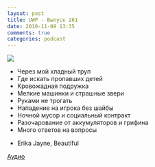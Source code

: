 ```yaml
---
layout: post
title: UWP - Выпуск 261
date: 2010-11-08 13:35
comments: true
categories: podcast
---
```

![](https://podcast.umputun.com/images/uwp/uwp261.jpg)


- Через мой хладный труп
- Где искать пропавших детей
- Кровожадная подружка
- Мелкие машинки и страшные звери
- Руками не трогать
- Нападение на игрока без шайбы
- Ночной мусор и социальный контракт
- Разочарование от аккумуляторов и грифина
- Много ответов на вопросы


* Еrika Jayne, Beautiful

[Аудио](http://archive.rucast.net/uwp/media/ump_podcast261.mp3)


<audio src="http://archive.rucast.net/uwp/media/ump_podcast261.mp3" preload="none">
